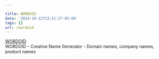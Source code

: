 ```yaml
---

title: WORDOID
date: '2014-10-12T13:21:27-05:00'
tags: []
url: /wordoid
---
```

<a href="http://wordoid.com/">WORDOID</a><br/>WORDOID - Creative Name Generator - Domain names, company names, product names
